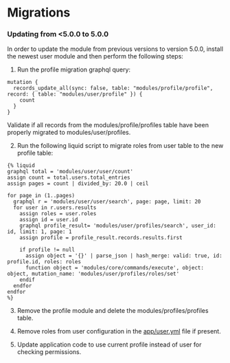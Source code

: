 # Migrations

### Updating from <5.0.0 to 5.0.0
In order to update the module from previous versions to version 5.0.0, install the newest user module and then perform the following steps:
1. Run the profile migration graphql query:
```
mutation {
  records_update_all(sync: false, table: "modules/profile/profile", record: { table: "modules/user/profile" }) {
    count
  }
}
```
Validate if all records from the modules/profile/profiles table have been properly migrated to modules/user/profiles.

2. Run the following liquid script to migrate roles from user table to the new profile table:
```
{% liquid
graphql total = 'modules/user/user/count'
assign count = total.users.total_entries
assign pages = count | divided_by: 20.0 | ceil

for page in (1..pages)
  graphql r = 'modules/user/user/search', page: page, limit: 20
  for user in r.users.results
    assign roles = user.roles
    assign id = user.id
    graphql profile_result= 'modules/user/profiles/search', user_id: id, limit: 1, page: 1
    assign profile = profile_result.records.results.first

    if profile != null
      assign object = '{}' | parse_json | hash_merge: valid: true, id: profile.id, roles: roles
      function object = 'modules/core/commands/execute', object: object, mutation_name: 'modules/user/profiles/roles/set'
    endif
  endfor
endfor
%}
```

3. Remove the profile module and delete the modules/profiles/profiles table.

4.  Remove roles from user configuration in the [app/user.yml](https://documentation.platformos.com/developer-guide/users/user#adding-properties-to-the-user) file if present.

5. Update application code to use current profile instead of user for checking permissions.
